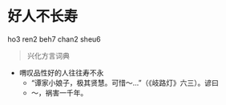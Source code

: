 # 好人不长寿
ho3 ren2 beh7 chan2 sheu6
> 兴化方言词典
- 喟叹品性好的人往往寿不永
  - “谭家小娘子，极其贤慧。可惜～…”（《岐路灯》六三）。谚曰
  - ～，祸害一千年。
